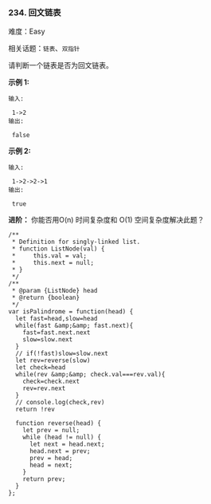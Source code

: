 ### 234. 回文链表

难度：Easy

相关话题：`链表`、`双指针`

请判断一个链表是否为回文链表。



**示例 1:** 



```
输入:

 1->2
输出:

 false
```


**示例 2:** 



```
输入:

 1->2->2->1
输出:

 true
```


**进阶：** 
你能否用O(n) 时间复杂度和 O(1) 空间复杂度解决此题？


```
/**
 * Definition for singly-linked list.
 * function ListNode(val) {
 *     this.val = val;
 *     this.next = null;
 * }
 */
/**
 * @param {ListNode} head
 * @return {boolean}
 */
var isPalindrome = function(head) {
  let fast=head,slow=head
  while(fast &amp;&amp; fast.next){
    fast=fast.next.next
    slow=slow.next
  }
  // if(!fast)slow=slow.next
  let rev=reverse(slow)
  let check=head
  while(rev &amp;&amp; check.val===rev.val){
    check=check.next
    rev=rev.next
  }
  // console.log(check,rev)
  return !rev

  function reverse(head) {
    let prev = null;
    while (head != null) {
      let next = head.next;
      head.next = prev;
      prev = head;
      head = next;
    }
    return prev;
  }
};
```

